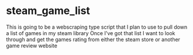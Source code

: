 # steam_game_list

This is going to be a webscraping type script that I plan to use to pull down a list of games in my steam library
Once I've got that list I want to look through and get the games rating from either the steam store or another game review website
